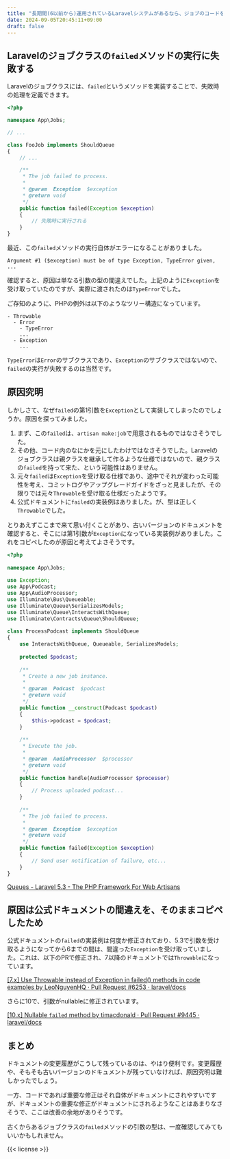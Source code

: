 ```yaml
---
title: "長期間(6以前から)運用されているLaravelシステムがあるなら、ジョブのコードを一度確認した方がいいかもしれない"
date: 2024-09-05T20:45:11+09:00
draft: false
---
```


## Laravelのジョブクラスの`failed`メソッドの実行に失敗する

Laravelのジョブクラスには、`failed`というメソッドを実装することで、失敗時の処理を定義できます。

```php
<?php

namespace App\Jobs;

// ...

class FooJob implements ShouldQueue
{
    // ...

    /**
     * The job failed to process.
     *
     * @param  Exception  $exception
     * @return void
     */
    public function failed(Exception $exception)
    {
        // 失敗時に実行される
    }
}
```

最近、この`failed`メソッドの実行自体がエラーになることがありました。

```
Argument #1 ($exception) must be of type Exception, TypeError given, ...
```

確認すると、原因は単なる引数の型の間違えでした。上記のように`Exception`を受け取っていたのですが、実際に渡されたのは`TypeError`でした。

ご存知のように、PHPの例外は以下のようなツリー構造になっています。

```
- Throwable
  - Error
    - TypeError
    ...
  - Exception
    ...
```

`TypeError`は`Error`のサブクラスであり、`Exception`のサブクラスではないので、`failed`の実行が失敗するのは当然です。


## 原因究明

しかしさて、なぜ`failed`の第1引数を`Exception`として実装してしまったのでしょうか。原因を探ってみました。

1. まず、この`failed`は、`artisan make:job`で用意されるものではなさそうでした。
2. その他、コード内のなにかを元にしたわけではなさそうでした。Laravelのジョブクラスは親クラスを継承して作るような仕様ではないので、親クラスの`failed`を持って来た、という可能性はありません。
3. 元々`failed`は`Exception`を受け取る仕様であり、途中でそれが変わった可能性を考え、コミットログやアップグレードガイドをざっと見ましたが、その限りでは元々`Throwable`を受け取る仕様だったようです。
4. 公式ドキュメントに`failed`の実装例はありました。が、型は正しく`Throwable`でした。

とりあえずここまで来て思い付くことがあり、古いバージョンのドキュメントを確認すると、そこには第1引数が`Exception`になっている実装例がありました。これをコピペしたのが原因と考えてよさそうです。

```php
<?php
 
namespace App\Jobs;
 
use Exception;
use App\Podcast;
use App\AudioProcessor;
use Illuminate\Bus\Queueable;
use Illuminate\Queue\SerializesModels;
use Illuminate\Queue\InteractsWithQueue;
use Illuminate\Contracts\Queue\ShouldQueue;
 
class ProcessPodcast implements ShouldQueue
{
    use InteractsWithQueue, Queueable, SerializesModels;
 
    protected $podcast;
 
    /**
     * Create a new job instance.
     *
     * @param  Podcast  $podcast
     * @return void
     */
    public function __construct(Podcast $podcast)
    {
        $this->podcast = $podcast;
    }
 
    /**
     * Execute the job.
     *
     * @param  AudioProcessor  $processor
     * @return void
     */
    public function handle(AudioProcessor $processor)
    {
        // Process uploaded podcast...
    }
 
    /**
     * The job failed to process.
     *
     * @param  Exception  $exception
     * @return void
     */
    public function failed(Exception $exception)
    {
        // Send user notification of failure, etc...
    }
}
```

[Queues - Laravel 5.3 - The PHP Framework For Web Artisans](https://laravel.com/docs/5.3/queues#cleaning-up-after-failed-jobs)


## 原因は公式ドキュメントの間違えを、そのままコピペしたため

公式ドキュメントの`failed`の実装例は何度か修正されており、5.3で引数を受け取るようになってから6までの間は、間違った`Exception`を受け取っていました。これは、以下のPRで修正され、7以降のドキュメントでは`Throwable`になっています。

[[7.x] Use Throwable instead of Exception in failed() methods in code examples by LeoNguyenHQ · Pull Request #6253 · laravel/docs](https://github.com/laravel/docs/pull/6253)

さらに10で、引数がnullableに修正されています。

[[10.x] Nullable `failed` method by timacdonald · Pull Request #9445 · laravel/docs](https://github.com/laravel/docs/pull/9445)


## まとめ

ドキュメントの変更履歴がこうして残っているのは、やはり便利です。変更履歴や、そもそも古いバージョンのドキュメントが残っていなければ、原因究明は難しかったでしょう。

一方、コードであれば重要な修正はそれ自体がドキュメントにされやすいですが、ドキュメントの重要な修正がドキュメントにされるようなことはあまりなさそうで、ここは改善の余地がありそうです。

古くからあるジョブクラスの`failed`メソッドの引数の型は、一度確認してみてもいいかもしれません。


{{< license >}}


